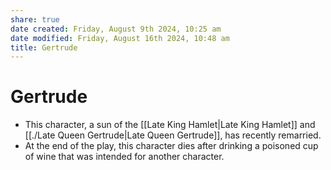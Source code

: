 ```yaml
---
share: true
date created: Friday, August 9th 2024, 10:25 am
date modified: Friday, August 16th 2024, 10:48 am
title: Gertrude
---
```


# Gertrude

- This character, a sun of the [[Late King Hamlet|Late King Hamlet]] and [[./Late Queen Gertrude|Late Queen Gertrude]], has recently remarried.
- At the end of the play, this character dies after drinking a poisoned cup of wine that was intended for another character.